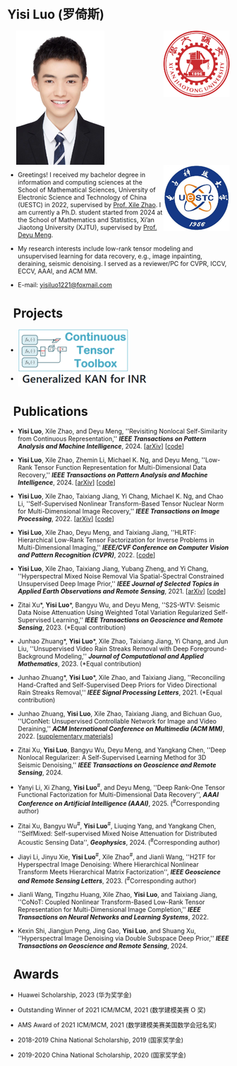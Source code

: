 Yisi Luo (罗倚斯)
======

&nbsp;&nbsp;&nbsp;&nbsp;&nbsp;<img src="me.jpg" width="200" align="center"><img src="xtju.jpg" width="150" align="right">&nbsp;&nbsp;&nbsp;&nbsp;&nbsp;<img src="uestc4.jpg" width="150" align="right">

- Greetings! I received my bachelor degree in information and computing sciences at the School of Mathematical Sciences, University of Electronic Science and Technology of China (UESTC) in 2022, supervised by [Prof. Xile Zhao](https://zhaoxile.github.io). I am currently a Ph.D. student started from 2024 at the School of Mathematics and Statistics, Xi’an Jiaotong University (XJTU), supervised by [Prof. Deyu Meng](https://gr.xjtu.edu.cn/en/web/dymeng).

- My research interests include low-rank tensor modeling and unsupervised learning for data recovery, e.g., image inpainting, deraining, seismic denoising. I served as a reviewer/PC for CVPR, ICCV, ECCV, AAAI, and ACM MM.

- E-mail: yisiluo1221@foxmail.com
  
&nbsp;&nbsp;Projects
======
- <a href="https://github.com/YisiLuo/LRTFR"><img src="tool.png" width="250" align="center"></a>
- <a href="https://github.com/YisiLuo/GKAN-for-INR"><img src="KAN.png" width="300" align="center"></a>

&nbsp;&nbsp;Publications
======
- **Yisi Luo**, Xile Zhao, and Deyu Meng, ''Revisiting Nonlocal Self-Similarity from Continuous Representation,'' ***IEEE Transactions on Pattern Analysis and Machine Intelligence***, 2024. [<a href="https://arxiv.org/abs/2401.00708">arXiv</a>] [<a href="https://github.com/YisiLuo/CRNL">code</a>]
  
- **Yisi Luo**, Xile Zhao, Zhemin Li, Michael K. Ng, and Deyu Meng, ''Low-Rank Tensor Function Representation for Multi-Dimensional Data Recovery,'' ***IEEE Transactions on Pattern Analysis and Machine Intelligence***, 2024. [<a href="https://arxiv.org/abs/2212.00262">arXiv</a>] [<a href="https://github.com/YisiLuo/LRTFR">code</a>]

- **Yisi Luo**, Xile Zhao, Taixiang Jiang, Yi Chang, Michael K. Ng, and Chao Li, ''Self-Supervised Nonlinear Transform-Based Tensor Nuclear Norm for Multi-Dimensional Image Recovery,'' ***IEEE Transactions on Image Processing***, 2022. [<a href="https://arxiv.org/abs/2105.14320">arXiv</a>] [<a href="https://github.com/YisiLuo/S2NTNN">code</a>]

- **Yisi Luo**, Xile Zhao, Deyu Meng, and Taixiang Jiang, ''HLRTF: Hierarchical Low-Rank Tensor Factorization for Inverse Problems in Multi-Dimensional Imaging,'' ***IEEE/CVF Conference on Computer Vision and Pattern Recognition (CVPR)***, 2022. [<a href="https://github.com/YisiLuo/HLRTF">code</a>]

- **Yisi Luo**, Xile Zhao, Taixiang Jiang, Yubang Zheng, and Yi Chang, ''Hyperspectral Mixed Noise Removal Via Spatial-Spectral Constrained Unsupervised Deep Image Prior,'' ***IEEE Journal of Selected Topics in Applied Earth Observations and Remote Sensing***, 2021. [<a href="https://arxiv.org/abs/2008.09753">arXiv</a>] [<a href="https://github.com/YisiLuo/S2DIP">code</a>]

- Zitai Xu\*, **Yisi Luo**\*, Bangyu Wu, and Deyu Meng, ''S2S-WTV: Seismic Data Noise Attenuation Using Weighted Total Variation Regularized Self-Supervised Learning,'' ***IEEE Transactions on Geoscience and Remote Sensing***, 2023. (\*Equal contribution)

- Junhao Zhuang\*, **Yisi Luo**\*, Xile Zhao, Taixiang Jiang, Yi Chang, and Jun Liu, ''Unsupervised Video Rain Streaks Removal with Deep Foreground-Background Modeling,'' ***Journal of Computational and Applied Mathematics***, 2023. (\*Equal contribution)

- Junhao Zhuang\*, **Yisi Luo**\*, Xile Zhao, and Taixiang Jiang, ''Reconciling Hand-Crafted and Self-Supervised Deep Priors for Video Directional Rain Streaks Removal,'' ***IEEE Signal Processing Letters***, 2021. (\*Equal contribution)

- Junhao Zhuang, **Yisi Luo**, Xile Zhao, Taixiang Jiang, and Bichuan Guo, ''UConNet: Unsupervised Controllable Network for Image and Video Deraining,'' ***ACM International Conference on Multimedia (ACM MM)***, 2022. [<a href="https://raw.githubusercontent.com/YisiLuo/YisiLuo.github.io/master/supplementary_materials.pdf">supplementary materials</a>]
  
- Zitai Xu, **Yisi Luo**, Bangyu Wu, Deyu Meng, and Yangkang Chen, ''Deep Nonlocal Regularizer: A Self-Supervised Learning Method for 3D Seismic Denoising,'' ***IEEE Transactions on Geoscience and Remote Sensing***, 2024.

- Yanyi Li, Xi Zhang, **Yisi Luo**<sup>\#</sup>, and Deyu Meng, ''Deep Rank-One Tensor Functional Factorization for Multi-Dimensional Data Recovery'', ***AAAI Conference on Artificial Intelligence (AAAI)***, 2025. (<sup>\#</sup>Corresponding author)

- Zitai Xu, Bangyu Wu<sup>\#</sup>, **Yisi Luo**<sup>\#</sup>, Liuqing Yang, and Yangkang Chen, ''SelfMixed: Self-supervised Mixed Noise Attenuation for Distributed Acoustic Sensing Data'', ***Geophysics***, 2024. (<sup>\#</sup>Corresponding author)

- Jiayi Li, Jinyu Xie, **Yisi Luo**<sup>\#</sup>, Xile Zhao<sup>\#</sup>, and Jianli Wang, ''H2TF for Hyperspectral Image Denoising: Where Hierarchical Nonlinear Transform Meets Hierarchical Matrix Factorization'', ***IEEE Geoscience and Remote Sensing Letters***, 2023. (<sup>\#</sup>Corresponding author)

- Jianli Wang, Tingzhu Huang, Xile Zhao, **Yisi Luo**, and Taixiang Jiang, ''CoNoT: Coupled Nonlinear Transform-Based Low-Rank Tensor Representation for Multi-Dimensional Image Completion,'' ***IEEE Transactions on Neural Networks and Learning Systems***, 2022.

- Kexin Shi, Jiangjun Peng, Jing Gao, **Yisi Luo**, and Shuang Xu, ''Hyperspectral Image Denoising via Double Subspace Deep Prior,'' ***IEEE Transactions on Geoscience and Remote Sensing***, 2024.

&nbsp;&nbsp;Awards
======
- Huawei Scholarship, 2023 (华为奖学金)

- Outstanding Winner of 2021 ICM/MCM, 2021 (数学建模美赛 O 奖)

- AMS Award of 2021 ICM/MCM, 2021 (数学建模美赛美国数学会冠名奖)

- 2018-2019 China National Scholarship, 2019 (国家奖学金) 

- 2019-2020 China National Scholarship, 2020 (国家奖学金)

